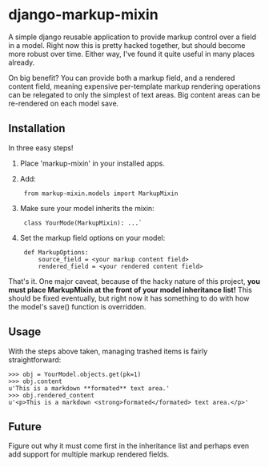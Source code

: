 django-markup-mixin
===================

A simple django reusable application to provide markup control over a field in a model. Right now this is pretty hacked together, but should become more robust over time. Either way, I've found it quite useful in many places already.

On big benefit? You can provide both a markup field, and a rendered content field, meaning expensive per-template markup rendering operations can be relegated to only the simplest of text areas. Big content areas can be re-rendered on each model save.

Installation
-------------

In three easy steps!

1. Place 'markup-mixin' in your installed apps.
2. Add:

        from markup-mixin.models import MarkupMixin

3. Make sure your model inherits the mixin: 

        class YourMode(MarkupMixin): ...`   

4. Set the markup field options on your model:
        
        def MarkupOptions:
            source_field = <your markup content field>
            rendered_field = <your rendered content field>

That's it. One major caveat, because of the hacky nature of this project, **you must place MarkupMixin at the front of your model inheritance list!** This should be fixed eventually, but right now it has something to do with how the model's save() function is overridden.

Usage
------

With the steps above taken, managing trashed items is fairly straightforward:

    >>> obj = YourModel.objects.get(pk=1)
    >>> obj.content
    u'This is a markdown **formated** text area.'
    >>> obj.rendered_content
    u'<p>This is a markdown <strong>formated</formated> text area.</p>'

Future
------

Figure out why it must come first in the inheritance list and perhaps even add support for multiple markup rendered fields.